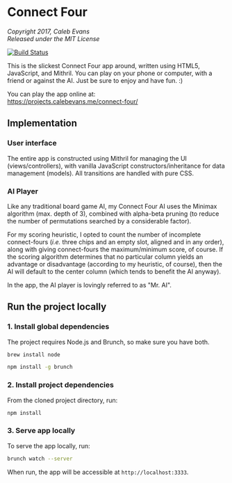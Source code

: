 # Connect Four

*Copyright 2017, Caleb Evans*  
*Released under the MIT License*

[![Build Status](https://travis-ci.org/caleb531/connect-four.svg?branch=master)](https://travis-ci.org/caleb531/connect-four)

This is the slickest Connect Four app around, written using HTML5, JavaScript,
and Mithril. You can play on your phone or computer, with a friend or against
the AI. Just be sure to enjoy and have fun. :)

You can play the app online at:  
https://projects.calebevans.me/connect-four/

## Implementation

### User interface

The entire app is constructed using Mithril for managing the UI
(views/controllers), with vanilla JavaScript constructors/inheritance for data
management (models). All transitions are handled with pure CSS.

### AI Player

Like any traditional board game AI, my Connect Four AI uses the Minimax
algorithm (max. depth of 3), combined with alpha-beta pruning (to reduce the
number of permutations searched by a considerable factor).

For my scoring heuristic, I opted to count the number of incomplete
connect-fours (*i.e.* three chips and an empty slot, aligned and in any order),
along with giving connect-fours the maximum/minimum score, of course. If the
scoring algorithm determines that no particular column yields an advantage or
disadvantage (according to my heuristic, of course), then the AI will default to
the center column (which tends to benefit the AI anyway).

In the app, the AI player is lovingly referred to as "Mr. AI".

## Run the project locally

### 1. Install global dependencies

The project requires Node.js and Brunch, so make sure you have both.

```bash
brew install node
```

```bash
npm install -g brunch
```

### 2. Install project dependencies

From the cloned project directory, run:

```bash
npm install
```

### 3. Serve app locally

To serve the app locally, run:

```bash
brunch watch --server
```

When run, the app will be accessible at `http://localhost:3333`.

